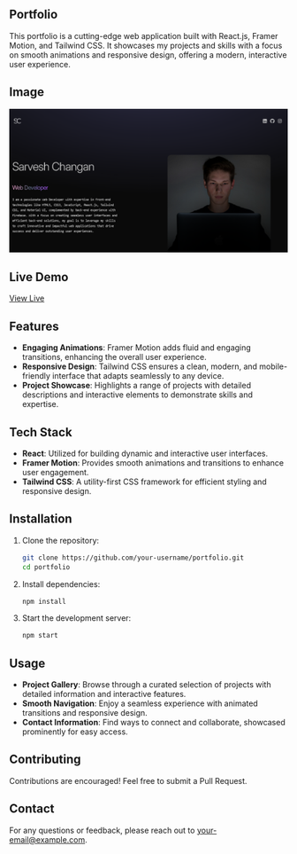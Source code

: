 ## Portfolio

This portfolio is a cutting-edge web application built with React.js, Framer Motion, and Tailwind CSS. It showcases my projects and skills with a focus on smooth animations and responsive design, offering a modern, interactive user experience.

## Image 

<a target='_blank' href='https://portfilo-blue.vercel.app'><img src='portfolio.png' /></a>

## Live Demo

<a target='_blank' href='https://portfilo-blue.vercel.app'>View Live</a>

## Features

- **Engaging Animations**: Framer Motion adds fluid and engaging transitions, enhancing the overall user experience.
- **Responsive Design**: Tailwind CSS ensures a clean, modern, and mobile-friendly interface that adapts seamlessly to any device.
- **Project Showcase**: Highlights a range of projects with detailed descriptions and interactive elements to demonstrate skills and expertise.

## Tech Stack

- **React**: Utilized for building dynamic and interactive user interfaces.
- **Framer Motion**: Provides smooth animations and transitions to enhance user engagement.
- **Tailwind CSS**: A utility-first CSS framework for efficient styling and responsive design.

## Installation

1. Clone the repository:
    ```bash
    git clone https://github.com/your-username/portfolio.git
    cd portfolio
    ```

2. Install dependencies:
    ```bash
    npm install
    ```

3. Start the development server:
    ```bash
    npm start
    ```

## Usage

- **Project Gallery**: Browse through a curated selection of projects with detailed information and interactive features.
- **Smooth Navigation**: Enjoy a seamless experience with animated transitions and responsive design.
- **Contact Information**: Find ways to connect and collaborate, showcased prominently for easy access.

## Contributing

Contributions are encouraged! Feel free to submit a Pull Request.

## Contact

For any questions or feedback, please reach out to [your-email@example.com](mailto:changansarvesh0@gmial.com).
